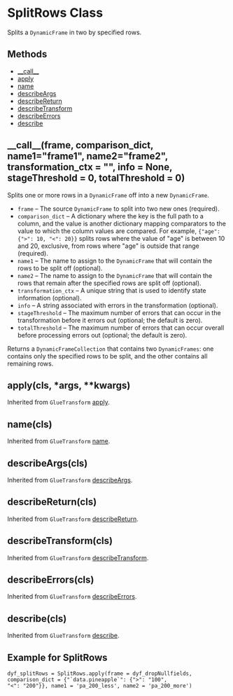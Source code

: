 # SplitRows Class<a name="aws-glue-api-crawler-pyspark-transforms-SplitRows"></a>

Splits a `DynamicFrame` in two by specified rows\.

## Methods<a name="aws-glue-api-crawler-pyspark-transforms-SplitRows-_methods"></a>
+ [\_\_call\_\_](#aws-glue-api-crawler-pyspark-transforms-SplitRows-__call__)
+ [apply](#aws-glue-api-crawler-pyspark-transforms-SplitRows-apply)
+ [name](#aws-glue-api-crawler-pyspark-transforms-SplitRows-name)
+ [describeArgs](#aws-glue-api-crawler-pyspark-transforms-SplitRows-describeArgs)
+ [describeReturn](#aws-glue-api-crawler-pyspark-transforms-SplitRows-describeReturn)
+ [describeTransform](#aws-glue-api-crawler-pyspark-transforms-SplitRows-describeTransform)
+ [describeErrors](#aws-glue-api-crawler-pyspark-transforms-SplitRows-describeErrors)
+ [describe](#aws-glue-api-crawler-pyspark-transforms-SplitRows-describe)

## \_\_call\_\_\(frame, comparison\_dict, name1="frame1", name2="frame2", transformation\_ctx = "", info = None, stageThreshold = 0, totalThreshold = 0\)<a name="aws-glue-api-crawler-pyspark-transforms-SplitRows-__call__"></a>

Splits one or more rows in a `DynamicFrame` off into a new `DynamicFrame`\.
+ `frame` – The source `DynamicFrame` to split into two new ones \(required\)\.
+ `comparison_dict` – A dictionary where the key is the full path to a column, and the value is another dictionary mapping comparators to the value to which the column values are compared\. For example, `{"age": {">": 10, "<": 20}}` splits rows where the value of "age" is between 10 and 20, exclusive, from rows where "age" is outside that range \(required\)\.
+ `name1` – The name to assign to the `DynamicFrame` that will contain the rows to be split off \(optional\)\.
+ `name2` – The name to assign to the `DynamicFrame` that will contain the rows that remain after the specified rows are split off \(optional\)\.
+ `transformation_ctx` – A unique string that is used to identify state information \(optional\)\.
+ `info` – A string associated with errors in the transformation \(optional\)\.
+ `stageThreshold` – The maximum number of errors that can occur in the transformation before it errors out \(optional; the default is zero\)\.
+ `totalThreshold` – The maximum number of errors that can occur overall before processing errors out \(optional; the default is zero\)\.

Returns a `DynamicFrameCollection` that contains two `DynamicFrames`: one contains only the specified rows to be split, and the other contains all remaining rows\.

## apply\(cls, \*args, \*\*kwargs\)<a name="aws-glue-api-crawler-pyspark-transforms-SplitRows-apply"></a>

Inherited from `GlueTransform` [apply](aws-glue-api-crawler-pyspark-transforms-GlueTransform.md#aws-glue-api-crawler-pyspark-transforms-GlueTransform-apply)\.

## name\(cls\)<a name="aws-glue-api-crawler-pyspark-transforms-SplitRows-name"></a>

Inherited from `GlueTransform` [name](aws-glue-api-crawler-pyspark-transforms-GlueTransform.md#aws-glue-api-crawler-pyspark-transforms-GlueTransform-name)\.

## describeArgs\(cls\)<a name="aws-glue-api-crawler-pyspark-transforms-SplitRows-describeArgs"></a>

Inherited from `GlueTransform` [describeArgs](aws-glue-api-crawler-pyspark-transforms-GlueTransform.md#aws-glue-api-crawler-pyspark-transforms-GlueTransform-describeArgs)\.

## describeReturn\(cls\)<a name="aws-glue-api-crawler-pyspark-transforms-SplitRows-describeReturn"></a>

Inherited from `GlueTransform` [describeReturn](aws-glue-api-crawler-pyspark-transforms-GlueTransform.md#aws-glue-api-crawler-pyspark-transforms-GlueTransform-describeReturn)\.

## describeTransform\(cls\)<a name="aws-glue-api-crawler-pyspark-transforms-SplitRows-describeTransform"></a>

Inherited from `GlueTransform` [describeTransform](aws-glue-api-crawler-pyspark-transforms-GlueTransform.md#aws-glue-api-crawler-pyspark-transforms-GlueTransform-describeTransform)\.

## describeErrors\(cls\)<a name="aws-glue-api-crawler-pyspark-transforms-SplitRows-describeErrors"></a>

Inherited from `GlueTransform` [describeErrors](aws-glue-api-crawler-pyspark-transforms-GlueTransform.md#aws-glue-api-crawler-pyspark-transforms-GlueTransform-describeErrors)\.

## describe\(cls\)<a name="aws-glue-api-crawler-pyspark-transforms-SplitRows-describe"></a>

Inherited from `GlueTransform` [describe](aws-glue-api-crawler-pyspark-transforms-GlueTransform.md#aws-glue-api-crawler-pyspark-transforms-GlueTransform-describe)\.

## Example for SplitRows<a name="pyspark-SplitRows-examples"></a>

```
dyf_splitRows = SplitRows.apply(frame = dyf_dropNullfields, comparison_dict = {"`data.pineapple`": {">": "100", 
"<": "200"}}, name1 = 'pa_200_less', name2 = 'pa_200_more')
```